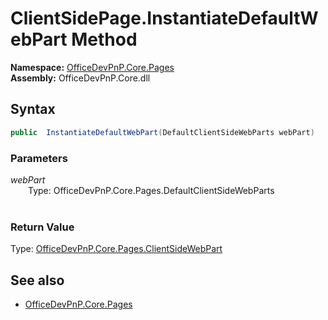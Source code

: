 # ClientSidePage.InstantiateDefaultWebPart Method  
**Namespace:** [OfficeDevPnP.Core.Pages](OfficeDevPnP.Core.Pages.md)  
**Assembly:** OfficeDevPnP.Core.dll  
## Syntax
```C#
public  InstantiateDefaultWebPart(DefaultClientSideWebParts webPart)
```
### Parameters
*webPart*  
&emsp;&emsp;Type: OfficeDevPnP.Core.Pages.DefaultClientSideWebParts  
&emsp;&emsp;  
  
### Return Value
Type: [OfficeDevPnP.Core.Pages.ClientSideWebPart](OfficeDevPnP.Core.Pages.ClientSideWebPart.md)  

## See also
- [OfficeDevPnP.Core.Pages](OfficeDevPnP.Core.Pages.md)
